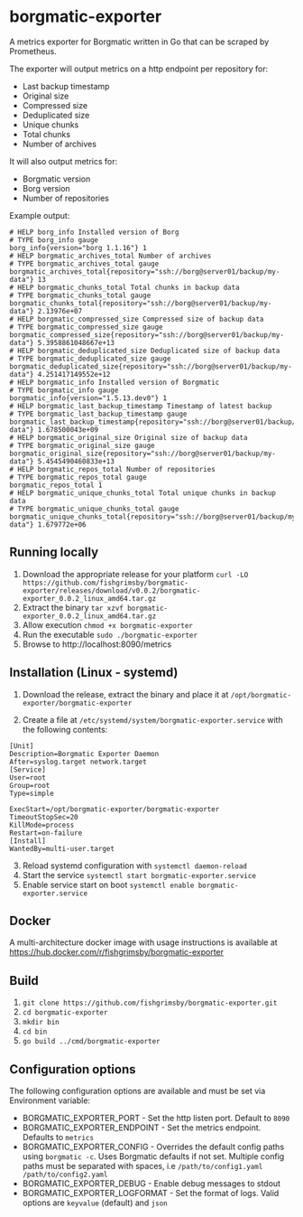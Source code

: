 # borgmatic-exporter
A metrics exporter for Borgmatic written in Go that can be scraped by Prometheus.

The exporter will output metrics on a http endpoint per repository for:

- Last backup timestamp
- Original size
- Compressed size
- Deduplicated size
- Unique chunks
- Total chunks
- Number of archives

It will also output metrics for:
- Borgmatic version
- Borg version
- Number of repositories

Example output:

```
# HELP borg_info Installed version of Borg
# TYPE borg_info gauge
borg_info{version="borg 1.1.16"} 1
# HELP borgmatic_archives_total Number of archives
# TYPE borgmatic_archives_total gauge
borgmatic_archives_total{repository="ssh://borg@server01/backup/my-data"} 13
# HELP borgmatic_chunks_total Total chunks in backup data
# TYPE borgmatic_chunks_total gauge
borgmatic_chunks_total{repository="ssh://borg@server01/backup/my-data"} 2.13976e+07
# HELP borgmatic_compressed_size Compressed size of backup data
# TYPE borgmatic_compressed_size gauge
borgmatic_compressed_size{repository="ssh://borg@server01/backup/my-data"} 5.3958861048667e+13
# HELP borgmatic_deduplicated_size Deduplicated size of backup data
# TYPE borgmatic_deduplicated_size gauge
borgmatic_deduplicated_size{repository="ssh://borg@server01/backup/my-data"} 4.251417149552e+12
# HELP borgmatic_info Installed version of Borgmatic
# TYPE borgmatic_info gauge
borgmatic_info{version="1.5.13.dev0"} 1
# HELP borgmatic_last_backup_timestamp Timestamp of latest backup
# TYPE borgmatic_last_backup_timestamp gauge
borgmatic_last_backup_timestamp{repository="ssh://borg@server01/backup/my-data"} 1.678500043e+09
# HELP borgmatic_original_size Original size of backup data
# TYPE borgmatic_original_size gauge
borgmatic_original_size{repository="ssh://borg@server01/backup/my-data"} 5.4545490460833e+13
# HELP borgmatic_repos_total Number of repositories
# TYPE borgmatic_repos_total gauge
borgmatic_repos_total 1
# HELP borgmatic_unique_chunks_total Total unique chunks in backup data
# TYPE borgmatic_unique_chunks_total gauge
borgmatic_unique_chunks_total{repository="ssh://borg@server01/backup/my-data"} 1.679772e+06
```

## Running locally
1. Download the appropriate release for your platform `curl -LO https://github.com/fishgrimsby/borgmatic-exporter/releases/download/v0.0.2/borgmatic-exporter_0.0.2_linux_amd64.tar.gz`
3. Extract the binary `tar xzvf borgmatic-exporter_0.0.2_linux_amd64.tar.gz`
4. Allow execution `chmod +x borgmatic-exporter`
5. Run the executable `sudo ./borgmatic-exporter`
6. Browse to http://localhost:8090/metrics

## Installation (Linux - systemd)
1. Download the release, extract the binary and place it at `/opt/borgmatic-exporter/borgmatic-exporter`

2. Create a file at `/etc/systemd/system/borgmatic-exporter.service` with the following contents:
```
[Unit]
Description=Borgmatic Exporter Daemon
After=syslog.target network.target
[Service]
User=root
Group=root
Type=simple

ExecStart=/opt/borgmatic-exporter/borgmatic-exporter
TimeoutStopSec=20
KillMode=process
Restart=on-failure
[Install]
WantedBy=multi-user.target
```

3. Reload systemd configuration with `systemctl daemon-reload`
4. Start the service `systemctl start borgmatic-exporter.service`
5. Enable service start on boot `systemctl enable borgmatic-exporter.service`

## Docker
A multi-architecture docker image with usage instructions is available at https://hub.docker.com/r/fishgrimsby/borgmatic-exporter

## Build
1. `git clone https://github.com/fishgrimsby/borgmatic-exporter.git`
2. `cd borgmatic-exporter`
3. `mkdir bin`
4. `cd bin`
5. `go build ../cmd/borgmatic-exporter`

## Configuration options
The following configuration options are available and must be set via Environment variable:
- BORGMATIC_EXPORTER_PORT - Set the http listen port. Default to `8090`
- BORGMATIC_EXPORTER_ENDPOINT - Set the metrics endpoint. Defaults to `metrics`
- BORGMATIC_EXPORTER_CONFIG - Overrides the default config paths using `borgmatic -c`. Uses Borgmatic defaults if not set. Multiple config paths must be separated with spaces, i.e `/path/to/config1.yaml /path/to/config2.yaml`
- BORGMATIC_EXPORTER_DEBUG - Enable debug messages to stdout
- BORGMATIC_EXPORTER_LOGFORMAT - Set the format of logs. Valid options are `keyvalue` (default) and `json`